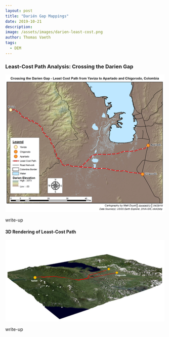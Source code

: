 ```yaml
---
layout: post
title: "Darién Gap Mappings"
date: 2019-10-21
description: 
image: /assets/images/darien-least-cost.png
author: Thomas Vaeth
tags: 
  - DEM
---
```

### Least-Cost Path Analysis: Crossing the Darien Gap

![Placeholder](/assets/images/darien-least-cost.png)

write-up

#### 3D Rendering of Least-Cost Path

![Placeholder](/assets/images/3d-darien.png)

write-up